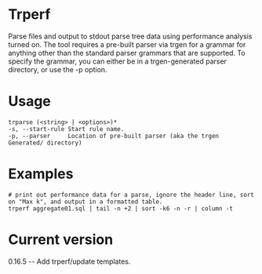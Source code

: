 # Trperf

Parse files and output to stdout parse tree data using
performance analysis turned on.
The tool requires a pre-built parser via trgen for a grammar
for anything other than the standard parser grammars that
are supported. To specify the grammar, you can either
be in a trgen-generated parser directory, or use the -p option.

# Usage
    
    trparse (<string> | <options>)*
    -s, --start-rule Start rule name.
    -p, --parser     Location of pre-built parser (aka the trgen Generated/ directory)

# Examples

    # print out performance data for a parse, ignore the header line, sort on "Max k", and output in a formatted table.
    trperf aggregate01.sql | tail -n +2 | sort -k6 -n -r | column -t

# Current version

0.16.5 -- Add trperf/update templates.
